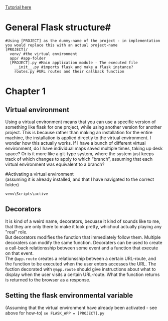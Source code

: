 [Tutorial here](https://blog.miguelgrinberg.com/post/the-flask-mega-tutorial-part-i-hello-world)

# General Flask structure#
```
#Using [PROJECT] as the dummy-name of the project - in implementation you would replace this with an actual project-name
[PROJECT]/
  venv/ #the virtual environment
  app/ #app-folder
  [PROJECT].py #Main application module - The executed file
    __init__.py #imports flask and make a flask instance?
    routes.py #URL routes and their callback function
```

# Chapter 1 #
## Virtual environment ##
Using a virtual environment means that you can use a specific version of something like flask for one project, while using another version for another project. This is because rather than making an installation for the entire machine, the installation is applied directly to the virtual environment. 
I wonder how this actually works. If I have a bunch of different virtual environment, do I have individual maps saved multiple times, taking up desk space? Or is it more like a git-type system, where the system just keeps track of which changes to apply to which “branch”, assuming that each virtual environment was equivalent to a branch?

#Activating a virtual environment  
(assuming it is already installed, and that I have navigated to the correct folder)

```
venv\Scripts\active
```

## Decorators ##
It is kind of a weird name, decorators, becuase it kind of sounds like to me, that they are only there to make it look pretty, whichout actually playing any "real" role.  
But decorators modifies the function that immediately follow them.
Multiple decoraters can modify the same function. Decoraters can be used to create a call-back relationsship between some event and a function that execute on that event.  
The ```@app.route``` creates a relationsship between a certain URL-route, and the function to be executed when the user enters accesses the URL.
The fuction decorated with ```@app.route``` should give instructions about what to display when the user visits a certain URL-route. What the function returns is returned to the browser as a response.


## Setting the flask environmental variable ##
(Assuming that the virtual environment have already been activated - see above for how-to)
```se FLASK_APP = [PROJECT].py```

